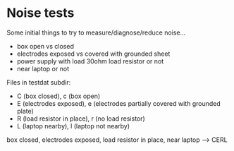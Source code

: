 Noise tests
===========

Some initial things to try to measure/diagnose/reduce noise...
- box open vs closed
- electrodes exposed vs covered with grounded sheet
- power supply with load 30ohm load resistor or not
- near laptop or not

Files in testdat subdir:
- C (box closed), c (box open)
- E (electrodes exposed), e (electrodes partially covered with grounded plate)
- R (load resistor in place), r (no load resistor)
- L (laptop nearby), l (laptop not nearby)



box closed, electrodes exposed, load resistor in place, near laptop --> CERL
